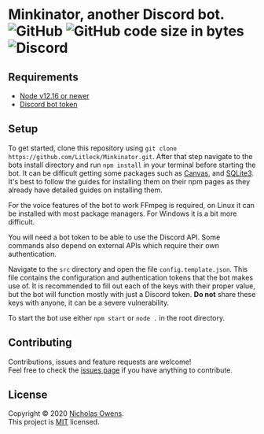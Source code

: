 

# Minkinator, another Discord bot. ![GitHub](https://img.shields.io/github/license/litleck/minkinator) ![GitHub code size in bytes](https://img.shields.io/github/languages/code-size/litleck/minkinator) ![Discord](https://img.shields.io/badge/discord-rXVnuTB-6666ee?logo=discord)

## Requirements
* [Node v12.16 or newer](https://nodejs.org/en/download/)
* [Discord bot token](https://discord.com/developers/applications)

## Setup
To get started, clone this repository using `git clone https://github.com/Litleck/Minkinator.git`.
After that step navigate to the bots install directory and run `npm install` in your terminal before starting the bot.
It can be difficult getting some packages such as [Canvas](https://www.npmjs.com/package/canvas), and [SQLite3](https://www.npmjs.com/package/sqlite3). It's best to follow the guides for installing them on their npm pages as they already have detailed guides on installing them.

For the voice features of the bot to work FFmpeg is required, on Linux it can be installed with most package managers. For Windows it is a bit more difficult.

You will need a bot token to be able to use the Discord API. Some commands also depend on external APIs which require their own authentication.

Navigate to the `src` directory and open the file `config.template.json`. This file contains the configuration and authentication tokens that the bot makes use of. It is recommended to fill out each of the keys with their proper value, but the bot will function mostly with just a Discord token.
**Do not** share these keys with anyone, it can be a severe vulnerability.

To start the bot use either `npm start` or `node .` in the root directory.

## Contributing
Contributions, issues and feature requests are welcome!<br />Feel free to check the [issues page](https://github.com/Litleck/Minkinator-Bot/issues) if you have anything to contribute.

## License
Copyright © 2020 [Nicholas Owens](https://github.com/Litleck). <br>
This project is [MIT](https://github.com/Litleck/Minkinator-Bot/blob/master/LICENSE) licensed.
